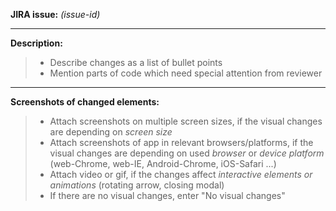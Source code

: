 **JIRA issue:** _(issue-id)_

---

**Description:**

> -   Describe changes as a list of bullet points
> -   Mention parts of code which need special attention from reviewer

---

**Screenshots of changed elements:**

> -   Attach screenshots on multiple screen sizes, if the visual changes are depending on _screen size_
> -   Attach screenshots of app in relevant browsers/platforms, if the visual changes are depending on used _browser_ or _device platform_ (web-Chrome, web-IE, Android-Chrome, iOS-Safari ...)
> -   Attach video or gif, if the changes affect _interactive elements or animations_ (rotating arrow, closing modal)
> -   If there are no visual changes, enter "No visual changes"
